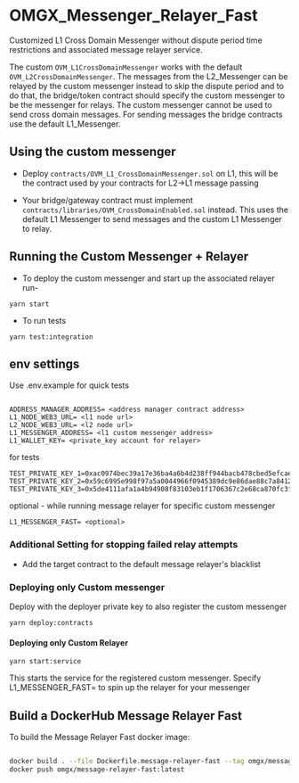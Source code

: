 # OMGX_Messenger_Relayer_Fast

Customized L1 Cross Domain Messenger without dispute period time restrictions and associated message relayer service.

The custom `OVM_L1CrossDomainMessenger` works with the default `OVM_L2CrossDomainMessenger`. The messages from the L2_Messenger can be relayed by the custom messenger instead to skip the dispute period and to do that, the bridge/token contract should specify the custom messenger to be the messenger for relays. The custom messenger cannot be used to send cross domain messages. For sending messages the bridge contracts use the default L1_Messenger.

## Using the custom messenger

- Deploy `contracts/OVM_L1_CrossDomainMessenger.sol` on L1, this will be the contract used by your contracts for L2->L1 message passing

- Your bridge/gateway contract must implement `contracts/libraries/OVM_CrossDomainEnabled.sol` instead. This uses the default L1 Messenger to send messages and the custom L1 Messenger to relay.

## Running the Custom Messenger + Relayer

- To deploy the custom messenger and start up the associated relayer run-
```
yarn start
```

- To run tests
```
yarn test:integration
```

## env settings

Use .env.example for quick tests

```

ADDRESS_MANAGER_ADDRESS= <address manager contract address>
L1_NODE_WEB3_URL= <l1 node url>
L2_NODE_WEB3_URL= <l2 node url>
L1_MESSENGER_ADDRESS= <l1 custom messenger address>
L1_WALLET_KEY= <private_key account for relayer>

```

for tests
```
TEST_PRIVATE_KEY_1=0xac0974bec39a17e36ba4a6b4d238ff944bacb478cbed5efcae784d7bf4f2ff80
TEST_PRIVATE_KEY_2=0x59c6995e998f97a5a0044966f0945389dc9e86dae88c7a8412f4603b6b78690d
TEST_PRIVATE_KEY_3=0x5de4111afa1a4b94908f83103eb1f1706367c2e68ca870fc3fb9a804cdab365a
```

optional - while running message relayer for specific custom messenger
```
L1_MESSENGER_FAST= <optional>
```

### Additional Setting for stopping failed relay attempts

- Add the target contract to the default message relayer's blacklist

### Deploying only Custom messenger

Deploy with the deployer private key to also register the custom messenger
```
yarn deploy:contracts
```

#### Deploying only Custom Relayer

```
yarn start:service
```

This starts the service for the registered custom messenger. Specify L1_MESSENGER_FAST=<messenger> to spin up the relayer for your messenger

## Build a DockerHub Message Relayer Fast

To build the Message Relayer Fast docker image:

```bash

docker build . --file Dockerfile.message-relayer-fast --tag omgx/message-relayer-fast:latest
docker push omgx/message-relayer-fast:latest

```
